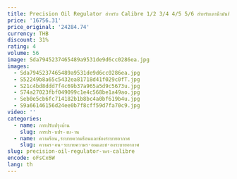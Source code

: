```yaml
---
title: Precision Oil Regulator สําหรับ Calibre 1/2 3/4 4/5 5/6 สําหรับเตาน้ํามันที่มีประสิทธิภาพการใช้ควบคุมสําหรับระบบอุตสาหกรรม
price: '16756.31'
price_original: '24284.74'
currency: THB
discount: 31%
rating: 4
volume: 56
image: Sda7945237465489a9531de9d6cc0286ea.jpg
images:
  - Sda7945237465489a9531de9d6cc0286ea.jpg
  - S52249b8a65c5432ea81718d41f029c0fT.jpg
  - S21c4bd8ddd7f4c69b37a965a5d9c5673u.jpg
  - S74a27023fbf049099c1e4c568be1a49ao.jpg
  - Seb0e5cb6fc714182b1b8bc4a0bf619b4u.jpg
  - S9a66146156d24ee0b7f8cff59d7fa70c9.jpg
video: ''
categories:
  - name: การปรับปรุงบ้าน
    slug: การปร-บปร-งบ-าน
  - name: ความร้อน,ระบายความร้อนและช่องระบายอากาศ
    slug: ความร-อน-ระบายความร-อนและช-องระบายอากาศ
slug: precision-oil-regulator-าหร-calibre
encode: oFsCx6W
lang: th
---
```

  